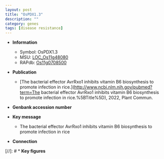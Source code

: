 ```yaml
---
layout: post
title: "OsPDX1.3"
description: ""
category: genes
tags: [disease resistance]
---
```


* **Information**  
    + Symbol: OsPDX1.3  
    + MSU: [LOC_Os11g48080](http://rice.uga.edu/cgi-bin/ORF_infopage.cgi?orf=LOC_Os11g48080)  
    + RAPdb: [Os11g0708500](http://rapdb.dna.affrc.go.jp/viewer/gbrowse_details/irgsp1?name=Os11g0708500)  

* **Publication**  
    + [The bacterial effector AvrRxo1 inhibits vitamin B6 biosynthesis to promote infection in rice.](http://www.ncbi.nlm.nih.gov/pubmed?term=The bacterial effector AvrRxo1 inhibits vitamin B6 biosynthesis to promote infection in rice.%5BTitle%5D), 2022, Plant Commun.

* **Genbank accession number**  

* **Key message**  
    + The bacterial effector AvrRxo1 inhibits vitamin B6 biosynthesis to promote infection in rice

* **Connection**  

[//]: # * **Key figures**  


